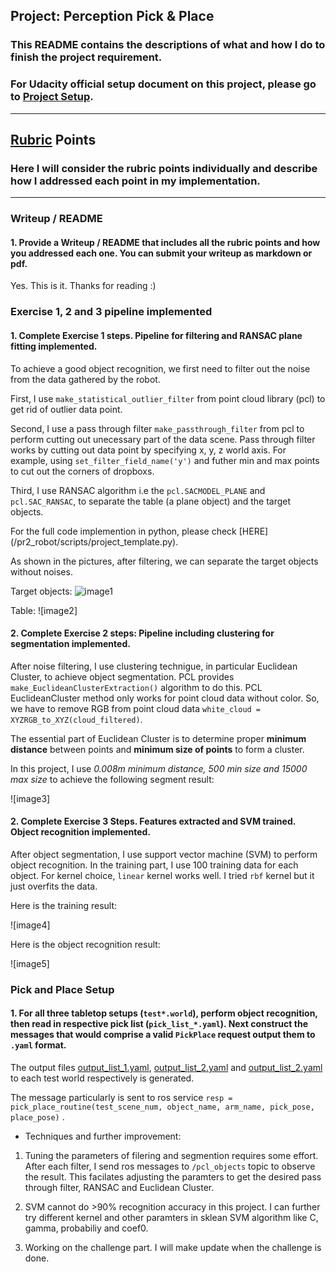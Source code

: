 ## Project: Perception Pick & Place
### This README contains the descriptions of what and how I do to finish the project requirement.
### For Udacity official setup document on this project, please go to [Project Setup](/setup_and_requirement.md).

---

## [Rubric](https://review.udacity.com/#!/rubrics/1067/view) Points
### Here I will consider the rubric points individually and describe how I addressed each point in my implementation.  

---

[//]: # (Image References)

[image1]: ./project_images/FK_demo.png

### Writeup / README

#### 1. Provide a Writeup / README that includes all the rubric points and how you addressed each one.  You can submit your writeup as markdown or pdf.  

Yes. This is it. Thanks for reading :)

### Exercise 1, 2 and 3 pipeline implemented
#### 1. Complete Exercise 1 steps. Pipeline for filtering and RANSAC plane fitting implemented.
To achieve a good object recognition, we first need to filter out the noise from the data gathered by the robot.

First, I use `make_statistical_outlier_filter` from point cloud library (pcl)
to get rid of outlier data point.

Second, I use a pass through filter `make_passthrough_filter` from pcl to perform cutting out unecessary part of the data scene. Pass through filter works by cutting out data point by specifying x, y, z world axis. For example, using `set_filter_field_name('y')` and futher min and max points to cut out the corners of dropboxs.

Third, I use RANSAC algorithm i.e the `pcl.SACMODEL_PLANE` and `pcl.SAC_RANSAC`, to separate the table (a plane object) and the target objects.

For the full code implemention in python, please check [HERE] (/pr2_robot/scripts/project_template.py).

As shown in the pictures, after filtering, we can separate the target objects without noises.

Target objects:
![image1]

Table:
![image2]

#### 2. Complete Exercise 2 steps: Pipeline including clustering for segmentation implemented.  

After noise filtering, I use clustering technigue, in particular Euclidean Cluster, to achieve object segmentation. PCL provides `make_EuclideanClusterExtraction()` algorithm to do this.
PCL EuclideanCluster method only works for point cloud data without color. So, we have to remove RGB from point cloud data `white_cloud = XYZRGB_to_XYZ(cloud_filtered)`.

The essential part of Euclidean Cluster is to determine proper **minimum distance** between points and **minimum size of points** to form a cluster.

In this project, I use *0.008m minimum distance, 500 min size and 15000 max size* to achieve the following segment result:

![image3]


#### 2. Complete Exercise 3 Steps.  Features extracted and SVM trained.  Object recognition implemented.

After object segmentation, I use support vector machine (SVM) to perform object recognition.
In the training part, I use 100 training data for each object. For kernel choice, `linear` kernel works well. I tried `rbf` kernel but it just overfits the data.

Here is the training result:

![image4]

Here is the object recognition result: 

![image5]

### Pick and Place Setup

#### 1. For all three tabletop setups (`test*.world`), perform object recognition, then read in respective pick list (`pick_list_*.yaml`). Next construct the messages that would comprise a valid `PickPlace` request output them to `.yaml` format.

The output files [output_list_1.yaml](./output/output_list_1.yaml), [output_list_2.yaml](./output/output_list_2.yaml) and [output_list_2.yaml](./output/output_list_2.yaml) to each test world respectively is generated.

The message particularly is sent to ros service `resp = pick_place_routine(test_scene_num, object_name, arm_name, pick_pose, place_pose)` .

* Techniques and further improvement:
1. Tuning the parameters of filering and segmention requires some effort. After each filter, I send ros messages to `/pcl_objects` topic to observe the result. This facilates adjusting the paramters to get the desired pass through filter, RANSAC and Euclidean Cluster.

2. SVM cannot do >90% recognition accuracy in this project. I can further try different kernel and other paramters in sklean SVM algorithm like C, gamma, probabiliy and coef0.

3. Working on the challenge part. I will make update when the challenge is done. 



